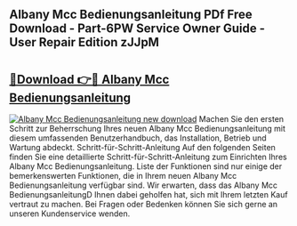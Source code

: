 ## Albany Mcc Bedienungsanleitung PDf Free Download - Part-6PW Service Owner Guide - User Repair Edition zJJpM

# <h2><a href="http://df64ly.blite.top/?on=Albany+Mcc+Bedienungsanleitung">🔗Download 👉🔴 Albany Mcc Bedienungsanleitung</a></h2>

[![Albany Mcc Bedienungsanleitung new download](https://i.imgur.com/lujVjoI.png)](http://df64ly.blite.top/?on=Albany+Mcc+Bedienungsanleitung)
Machen Sie den ersten Schritt zur Beherrschung Ihres neuen Albany Mcc Bedienungsanleitung mit diesem umfassenden Benutzerhandbuch, das Installation, Betrieb und Wartung abdeckt. Schritt-für-Schritt-Anleitung Auf den folgenden Seiten finden Sie eine detaillierte Schritt-für-Schritt-Anleitung zum Einrichten Ihres Albany Mcc Bedienungsanleitung. Liste der Funktionen sind nur einige der bemerkenswerten Funktionen, die in Ihrem neuen Albany Mcc Bedienungsanleitung verfügbar sind. Wir erwarten, dass das Albany Mcc BedienungsanleitungD Ihnen dabei geholfen hat, sich mit Ihrem letzten Kauf vertraut zu machen. Bei Fragen oder Bedenken können Sie sich gerne an unseren Kundenservice wenden.
